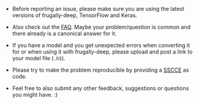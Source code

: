 - Before reporting an issue, please make sure you are using the latest versions of frugally-deep, TensorFlow and Keras.

- Also check out the [FAQ](../FAQ.md). Maybe your problem/question is common and there already is a canonical answer for it.

- If you have a model and you get unexpected errors when converting it for or when using it with frugally-deep, please upload and post a link to your model file (`.h5`).

- Please try to make the problem reproducible by providing a [SSCCE](http://sscce.org/) as code.

- Feel free to also submit any other feedback, suggestions or questions you might have. :)
